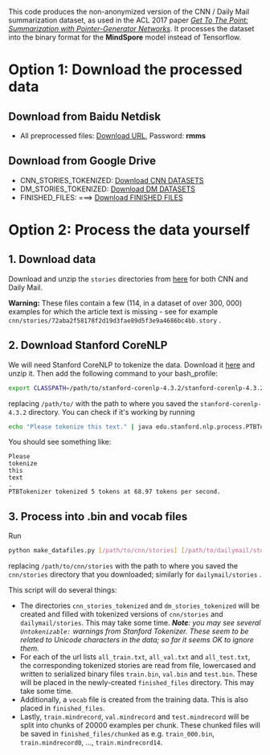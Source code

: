 This code produces the non-anonymized version of the CNN / Daily Mail summarization dataset, as used in the ACL 2017 paper *[Get To The Point: Summarization with Pointer-Generator Networks](https://arxiv.org/pdf/1704.04368.pdf)*. It processes the dataset into the binary format for the **MindSpore** model instead of Tensorflow.

# Option 1: Download the processed data

## Download from Baidu Netdisk

- All preprocessed files: [Download URL](https://pan.baidu.com/s/1pMJgVSwrCXhsHSn_9MNFbQ), Password: **rmms**

## Download from Google Drive
- CNN_STORIES_TOKENIZED: [Download CNN DATASETS](https://drive.google.com/file/d/13r2gB2uiQuDcynvcfX8OO1MpGl5U2ane/view?usp=sharing)
- DM_STORIES_TOKENIZED: [Download DM DATASETS](https://drive.google.com/file/d/1kAxPcDjx-jXErjmiFKReDthoVLX3o596/view?usp=sharing)
- FINISHED_FILES: ===> [Download FINISHED FILES](https://drive.google.com/file/d/1FERskXzpsExwXUAbXkde0Fd9nAmqICwX/view?usp=sharing)

# Option 2: Process the data yourself

## 1. Download data

Download and unzip the `stories` directories from [here](http://cs.nyu.edu/~kcho/DMQA/) for both CNN and Daily Mail. 

**Warning:** These files contain a few (114, in a dataset of over 300, 000) examples for which the article text is missing - see for example `cnn/stories/72aba2f58178f2d19d3fae89d5f3e9a4686bc4bb.story` . 

## 2. Download Stanford CoreNLP

We will need Stanford CoreNLP to tokenize the data. Download it [here](https://stanfordnlp.github.io/CoreNLP/) and unzip it. Then add the following command to your bash_profile:

```bash
export CLASSPATH=/path/to/stanford-corenlp-4.3.2/stanford-corenlp-4.3.2.jar
```

replacing `/path/to/` with the path to where you saved the `stanford-corenlp-4.3.2` directory. You can check if it's working by running

```bash
echo "Please tokenize this text." | java edu.stanford.nlp.process.PTBTokenizer
```

You should see something like:

```
Please
tokenize
this
text
.
PTBTokenizer tokenized 5 tokens at 68.97 tokens per second.
```

## 3. Process into .bin and vocab files

Run

```bash
python make_datafiles.py [/path/to/cnn/stories] [/path/to/dailymail/stories] [/path/to/save]
```

replacing `/path/to/cnn/stories` with the path to where you saved the `cnn/stories` directory that you downloaded; similarly for `dailymail/stories` .

This script will do several things:
* The directories `cnn_stories_tokenized` and `dm_stories_tokenized` will be created and filled with tokenized versions of `cnn/stories` and `dailymail/stories`. This may take some time. ***Note**: you may see several `Untokenizable:` warnings from Stanford Tokenizer. These seem to be related to Unicode characters in the data; so far it seems OK to ignore them.*
* For each of the url lists `all_train.txt`,  `all_val.txt` and `all_test.txt`, the corresponding tokenized stories are read from file, lowercased and written to serialized binary files `train.bin`,  `val.bin` and `test.bin`. These will be placed in the newly-created `finished_files` directory. This may take some time.
* Additionally, a `vocab` file is created from the training data. This is also placed in `finished_files`.
* Lastly, `train.mindrecord`,  `val.mindrecord` and `test.mindrecord` will be split into chunks of 20000 examples per chunk. These chunked files will be saved in `finished_files/chunked` as e.g. `train_000.bin`, `train.mindrecord0`, ..., `train.mindrecord14`.
